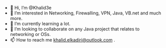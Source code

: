 - 👋 Hi, I’m @Khalid3e
- 👀 I’m interested in Networking, Firewalling, VPN, Java, VB.net and much more.
- 🌱 I’m currently learning a lot.
- 💞️ I’m looking to collaborate on any Java project that relates to networking or OSs.
- 📫 How to reach me khalid.elkadiri@outlook.com .

<!---
Khalid3e/Khalid3e is a ✨ special ✨ repository because its `README.md` (this file) appears on your GitHub profile.
You can click the Preview link to take a look at your changes.
--->

